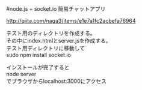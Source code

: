 #node.js + socket.io 簡易チャットアプリ

http://qiita.com/naga3/items/e1e7a1fc2acbefa76964

テスト用のディレクトリを作成する。<br>
その中にindex.htmlとserver.jsを作成する。<br>
テスト用ディレクトリに移動して<br>
sudo npm install socket.io

インストールが完了すると<br>
node server<br>
でブラウザからlocalhost:3000にアクセス